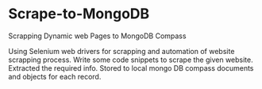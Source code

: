 # Scrape-to-MongoDB
Scrapping Dynamic web Pages to MongoDB Compass

Using Selenium web drivers for scrapping and automation of website scrapping process.
Write some code snippets  to scrape the given website.
Extracted the required info.
Stored to local mongo DB compass documents and objects for each record.
